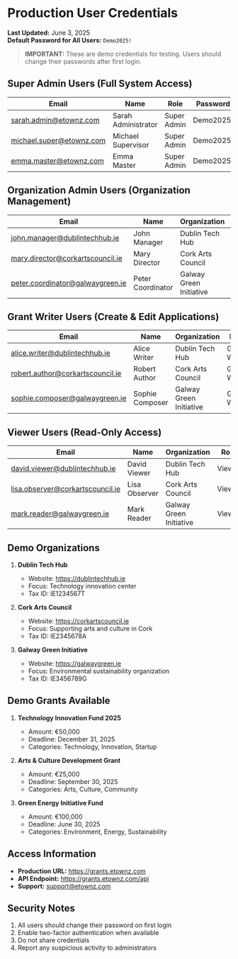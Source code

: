 # Production User Credentials

**Last Updated:** June 3, 2025  
**Default Password for All Users:** `Demo2025!`

> **IMPORTANT:** These are demo credentials for testing. Users should change their passwords after first login.

## Super Admin Users (Full System Access)

| Email | Name | Role | Password |
|-------|------|------|----------|
| sarah.admin@etownz.com | Sarah Administrator | Super Admin | Demo2025! |
| michael.super@etownz.com | Michael Supervisor | Super Admin | Demo2025! |
| emma.master@etownz.com | Emma Master | Super Admin | Demo2025! |

## Organization Admin Users (Organization Management)

| Email | Name | Organization | Role | Password |
|-------|------|--------------|------|----------|
| john.manager@dublintechhub.ie | John Manager | Dublin Tech Hub | Organization Admin | Demo2025! |
| mary.director@corkartscouncil.ie | Mary Director | Cork Arts Council | Organization Admin | Demo2025! |
| peter.coordinator@galwaygreen.ie | Peter Coordinator | Galway Green Initiative | Organization Admin | Demo2025! |

## Grant Writer Users (Create & Edit Applications)

| Email | Name | Organization | Role | Password |
|-------|------|--------------|------|----------|
| alice.writer@dublintechhub.ie | Alice Writer | Dublin Tech Hub | Grant Writer | Demo2025! |
| robert.author@corkartscouncil.ie | Robert Author | Cork Arts Council | Grant Writer | Demo2025! |
| sophie.composer@galwaygreen.ie | Sophie Composer | Galway Green Initiative | Grant Writer | Demo2025! |

## Viewer Users (Read-Only Access)

| Email | Name | Organization | Role | Password |
|-------|------|--------------|------|----------|
| david.viewer@dublintechhub.ie | David Viewer | Dublin Tech Hub | Viewer | Demo2025! |
| lisa.observer@corkartscouncil.ie | Lisa Observer | Cork Arts Council | Viewer | Demo2025! |
| mark.reader@galwaygreen.ie | Mark Reader | Galway Green Initiative | Viewer | Demo2025! |

## Demo Organizations

1. **Dublin Tech Hub**
   - Website: https://dublintechhub.ie
   - Focus: Technology innovation center
   - Tax ID: IE1234567T

2. **Cork Arts Council**
   - Website: https://corkartscouncil.ie
   - Focus: Supporting arts and culture in Cork
   - Tax ID: IE2345678A

3. **Galway Green Initiative**
   - Website: https://galwaygreen.ie
   - Focus: Environmental sustainability organization
   - Tax ID: IE3456789G

## Demo Grants Available

1. **Technology Innovation Fund 2025**
   - Amount: €50,000
   - Deadline: December 31, 2025
   - Categories: Technology, Innovation, Startup

2. **Arts & Culture Development Grant**
   - Amount: €25,000
   - Deadline: September 30, 2025
   - Categories: Arts, Culture, Community

3. **Green Energy Initiative Fund**
   - Amount: €100,000
   - Deadline: June 30, 2025
   - Categories: Environment, Energy, Sustainability

## Access Information

- **Production URL:** https://grants.etownz.com
- **API Endpoint:** https://grants.etownz.com/api
- **Support:** support@etownz.com

## Security Notes

1. All users should change their password on first login
2. Enable two-factor authentication when available
3. Do not share credentials
4. Report any suspicious activity to administrators